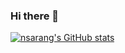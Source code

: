 ### Hi there 👋
[![nsarang's GitHub stats](https://github-readme-stats.vercel.app/api?username=nsarang&count_private=true)](https://github.com/anuraghazra/github-readme-stats)

<!--
**nsarang/nsarang** is a ✨ _special_ ✨ repository because its `README.md` (this file) appears on your GitHub profile.

Here are some ideas to get you started:

- 🔭 I’m currently working on ...
- 🌱 I’m currently learning ...
- 👯 I’m looking to collaborate on ...
- 🤔 I’m looking for help with ...
- 💬 Ask me about ...
- 📫 How to reach me: ...
- 😄 Pronouns: ...
- ⚡ Fun fact: ...
-->

